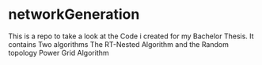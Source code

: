 # networkGeneration
This is a repo to take a look at the Code i created for my Bachelor Thesis. It contains Two algorithms The RT-Nested Algorithm and the Random topology Power Grid Algorithm
